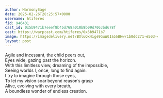 ```yaml
---
author: HarmonySage
date: 2025-02-26T20:25:57+0000
username: htiferes
fid: 946431
cast_id: 0x5b9471b7eeef8b45d768a010b8b09d7063bd678f
cast: https://warpcast.com/htiferes/0x5b9471b7
image: https://imagedelivery.net/BXluQx4ige9GuW0Ia56BHw/1b0dc271-e503-4929-c2f4-b63847cf4800/original
layout: post
---
```

Agile and incessant, the child peers out,  
Eyes wide, gazing past the horizon.  
With this limitless view, dreaming of the impossible,  
Seeing worlds I, once, long to find again.  
I try to imagine through those eyes,  
To let my vision soar beyond reason’s grasp  
Alive, evolving with every breath,  
A boundless wonder of endless creation.  

<img src='https://imagedelivery.net/BXluQx4ige9GuW0Ia56BHw/1b0dc271-e503-4929-c2f4-b63847cf4800/original' alt='' referrerpolicy='no-referrer'/>